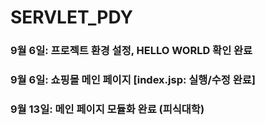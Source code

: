 # SERVLET_PDY
### 9월 6일: 프로젝트 환경 설정, HELLO WORLD 확인 완료
### 9월 6일: 쇼핑몰 메인 페이지 [index.jsp: 실행/수정 완료]
### 9월 13일: 메인 페이지 모듈화 완료 (피식대학)

